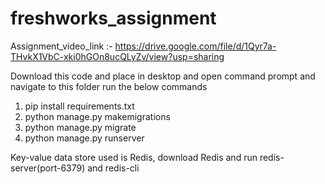 # freshworks_assignment

Assignment_video_link :- https://drive.google.com/file/d/1Qyr7a-THvkX1VbC-xki0hGOn8ucQLyZv/view?usp=sharing


Download this code and place in desktop and open command prompt and navigate to this folder 
run the below commands
1. pip install requirements.txt
2. python manage.py makemigrations
3. python manage.py migrate
4. python manage.py runserver

Key-value data store used is Redis, 
download Redis and run redis-server(port-6379) and redis-cli
